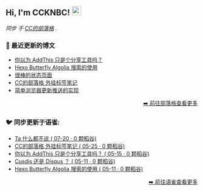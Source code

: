 <h2>Hi, I'm CCKNBC! <img src="https://github.githubassets.com/images/mona-whisper.gif" height="24" /></h2>

<p><em>同步 于 <a href="https://blog.ccknbc.cc">CC的部落格</a> . </em>

### 📕 最近更新的博文

<!-- BLOG-POST-LIST:START -->
- [你以为 AddThis 只是个分享工具吗？](https://blog.ccknbc.cc/posts/the-real-addthis/)
- [Hexo Butterfly Algolia 搜索的使用](https://blog.ccknbc.cc/posts/hexo-butterfly-algolia/)
- [很棒的状态页面](https://blog.ccknbc.cc/posts/awesome-status-pages/)
- [CC的部落格 外挂标签笔记](https://blog.ccknbc.cc/posts/introduction-of-plugin-tags-based-on-butterfly/)
- [简单浏览器更新推送的实现](https://blog.ccknbc.cc/posts/implementation-of-simple-browser-update-push/)
<!-- BLOG-POST-LIST:END -->

<p align="right"><a href="https://blog.ccknbc.cc">➡️ 前往部落格查看更多</a></p>

### 🐦 同步更新于语雀:

  - [Ta 什么都不说 ( 07-20 · 0 颗稻谷)](https://yuque.com/ccknbc/blog/27)
  - [CC的部落格 外挂标签笔记 ( 05-25 · 0 颗稻谷)](https://yuque.com/ccknbc/blog/22)
  - [你以为 AddThis 只是个分享工具吗？ ( 05-15 · 0 颗稻谷)](https://yuque.com/ccknbc/blog/26)
  - [Cusdis 还是 Disqus ？ ( 05-11 · 0 颗稻谷)](https://yuque.com/ccknbc/blog/25)
  - [Hexo Butterfly Algolia 搜索的使用 ( 05-11 · 0 颗稻谷)](https://yuque.com/ccknbc/blog/24)

<p align="right"><a href="https://www.yuque.com/ccknbc/blog">➡️ 前往语雀查看更多</a></p>
